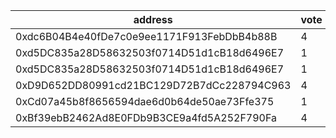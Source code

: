 address|vote|timestamp|signature
---|---|---|---
0xdc6B04B4e40fDe7c0e9ee1171F913FebDbB4b88B|4|1612271443|0x8b1c8edc3b7b41cdfa9899f88c5b96a9f2dcb241cbd14a8dfb9de60bc51200022f1b1219603305a2158c182e18373d2726181f11036e91f18458e508609a2f4c1b
0xd5DC835a28D58632503f0714D51d1cB18d6496E7|1|1612273237|0xb714c7d5083120dafdba8f83f3f925c4fcf06e99c54ea5dfbe5d033ec40017da2d5187217e7f6e7a96f02fbf24557978f5ea44cca515aefdc3504153777ba02d1b
0xd5DC835a28D58632503f0714D51d1cB18d6496E7|1|1612273269|0x1a6b2c5495126e256505eb33e64878672e562060cd77b92b4f1d838d09c4061d052488adcbe09f28b1dbf2a3e0266f9f13430746a090401b487391e476ea1faf1b
0xD9D652DD80991cd21BC129D72B7dCc228794C963|4|1612274463|0x36d5d0a610e943465c4181005ea83888e7dc3ede4c085cf662f8d4858b7fbd062805e65be08376cfe0a68cbb070c037199cb6820d84ce5e4d7431d1f77781c781b
0xCd07a45b8f8656594dae6d0b64de50ae73Ffe375|1|1612295319|0x2ac34eb0b1a9c6e7611d58ff5acac33a06eae8bd4a2c5f224f8e5e03efdaad2763c767dc5806503522d87dd20bcdf4fcd6c3efe87533f94bd68c51c76ef2f6fa1c
0xBf39ebB2462Ad8E0FDb9B3CE9a4fd5A252F790Fa|4|1612299078|0xa8d4a5011ed48f6e7ac3d0009177639241b1610fd2ba55378d76de810496b6b237ccbc23692078f39f0158d133e05f52ecd74e8e6d21fedd7e52348207ffd8ee1c